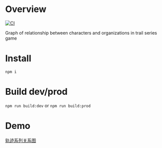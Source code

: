 # Overview
[![CI](https://github.com/trails-game/relation-graph-3d-force/actions/workflows/ci.yml/badge.svg)](https://github.com/trails-game/relation-graph-3d-force/actions/workflows/ci.yml)

Graph of relationship between characters and organizations in trail series game
  
# Install
`npm i`

# Build dev/prod
`npm run build:dev`
or
`npm run build:prod`

# Demo
[轨迹系列关系图](https://trails-game.com/relations)
